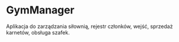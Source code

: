 # GymManager
Aplikacja do zarządzania siłownią, rejestr członków, wejść, sprzedaż karnetów, obsługa szafek. 
